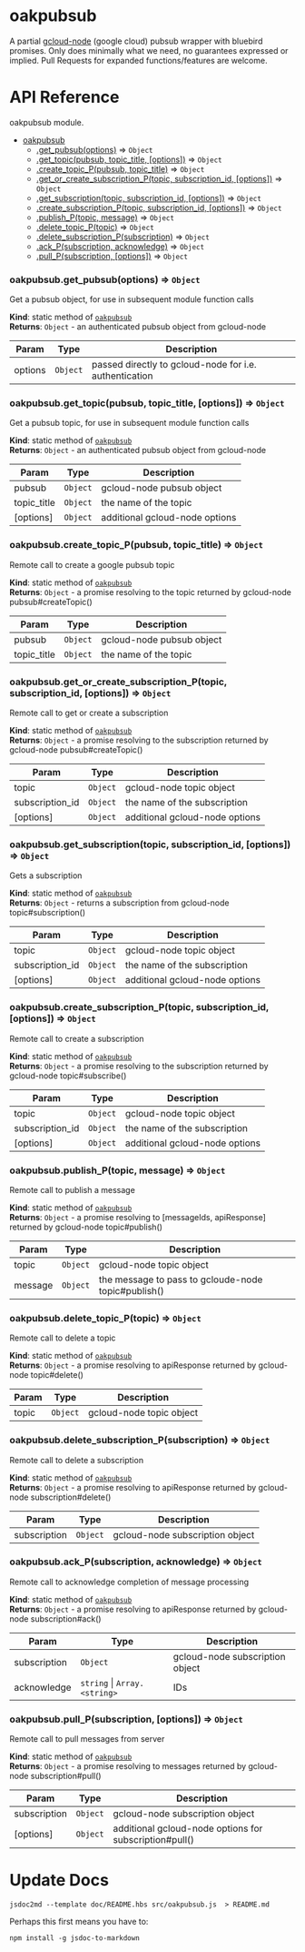 # oakpubsub
A partial [gcloud-node](https://github.com/GoogleCloudPlatform/gcloud-node) (google cloud) pubsub wrapper with bluebird promises. Only does minimally what we need, no guarantees expressed or implied. Pull Requests for expanded functions/features are welcome.

# API Reference
oakpubsub module.


* [oakpubsub](#module_oakpubsub)
  * [.get_pubsub(options)](#module_oakpubsub.get_pubsub) ⇒ <code>Object</code>
  * [.get_topic(pubsub, topic_title, [options])](#module_oakpubsub.get_topic) ⇒ <code>Object</code>
  * [.create_topic_P(pubsub, topic_title)](#module_oakpubsub.create_topic_P) ⇒ <code>Object</code>
  * [.get_or_create_subscription_P(topic, subscription_id, [options])](#module_oakpubsub.get_or_create_subscription_P) ⇒ <code>Object</code>
  * [.get_subscription(topic, subscription_id, [options])](#module_oakpubsub.get_subscription) ⇒ <code>Object</code>
  * [.create_subscription_P(topic, subscription_id, [options])](#module_oakpubsub.create_subscription_P) ⇒ <code>Object</code>
  * [.publish_P(topic, message)](#module_oakpubsub.publish_P) ⇒ <code>Object</code>
  * [.delete_topic_P(topic)](#module_oakpubsub.delete_topic_P) ⇒ <code>Object</code>
  * [.delete_subscription_P(subscription)](#module_oakpubsub.delete_subscription_P) ⇒ <code>Object</code>
  * [.ack_P(subscription, acknowledge)](#module_oakpubsub.ack_P) ⇒ <code>Object</code>
  * [.pull_P(subscription, [options])](#module_oakpubsub.pull_P) ⇒ <code>Object</code>

<a name="module_oakpubsub.get_pubsub"></a>
### oakpubsub.get_pubsub(options) ⇒ <code>Object</code>
Get a pubsub object, for use in subsequent module function calls

**Kind**: static method of <code>[oakpubsub](#module_oakpubsub)</code>  
**Returns**: <code>Object</code> - an authenticated pubsub object from gcloud-node  

| Param | Type | Description |
| --- | --- | --- |
| options | <code>Object</code> | passed directly to gcloud-node for i.e. authentication |

<a name="module_oakpubsub.get_topic"></a>
### oakpubsub.get_topic(pubsub, topic_title, [options]) ⇒ <code>Object</code>
Get a pubsub topic, for use in subsequent module function calls

**Kind**: static method of <code>[oakpubsub](#module_oakpubsub)</code>  
**Returns**: <code>Object</code> - an authenticated pubsub object from gcloud-node  

| Param | Type | Description |
| --- | --- | --- |
| pubsub | <code>Object</code> | gcloud-node pubsub object |
| topic_title | <code>Object</code> | the name of the topic |
| [options] | <code>Object</code> | additional gcloud-node options |

<a name="module_oakpubsub.create_topic_P"></a>
### oakpubsub.create_topic_P(pubsub, topic_title) ⇒ <code>Object</code>
Remote call to create a google pubsub topic

**Kind**: static method of <code>[oakpubsub](#module_oakpubsub)</code>  
**Returns**: <code>Object</code> - a promise resolving to the topic returned by gcloud-node pubsub#createTopic()  

| Param | Type | Description |
| --- | --- | --- |
| pubsub | <code>Object</code> | gcloud-node pubsub object |
| topic_title | <code>Object</code> | the name of the topic |

<a name="module_oakpubsub.get_or_create_subscription_P"></a>
### oakpubsub.get_or_create_subscription_P(topic, subscription_id, [options]) ⇒ <code>Object</code>
Remote call to get or create a subscription

**Kind**: static method of <code>[oakpubsub](#module_oakpubsub)</code>  
**Returns**: <code>Object</code> - a promise resolving to the subscription returned by gcloud-node pubsub#createTopic()  

| Param | Type | Description |
| --- | --- | --- |
| topic | <code>Object</code> | gcloud-node topic object |
| subscription_id | <code>Object</code> | the name of the subscription |
| [options] | <code>Object</code> | additional gcloud-node options |

<a name="module_oakpubsub.get_subscription"></a>
### oakpubsub.get_subscription(topic, subscription_id, [options]) ⇒ <code>Object</code>
Gets a subscription

**Kind**: static method of <code>[oakpubsub](#module_oakpubsub)</code>  
**Returns**: <code>Object</code> - returns a subscription from gcloud-node topic#subscription()  

| Param | Type | Description |
| --- | --- | --- |
| topic | <code>Object</code> | gcloud-node topic object |
| subscription_id | <code>Object</code> | the name of the subscription |
| [options] | <code>Object</code> | additional gcloud-node options |

<a name="module_oakpubsub.create_subscription_P"></a>
### oakpubsub.create_subscription_P(topic, subscription_id, [options]) ⇒ <code>Object</code>
Remote call to create a subscription

**Kind**: static method of <code>[oakpubsub](#module_oakpubsub)</code>  
**Returns**: <code>Object</code> - a promise resolving to the subscription returned by gcloud-node topic#subscribe()  

| Param | Type | Description |
| --- | --- | --- |
| topic | <code>Object</code> | gcloud-node topic object |
| subscription_id | <code>Object</code> | the name of the subscription |
| [options] | <code>Object</code> | additional gcloud-node options |

<a name="module_oakpubsub.publish_P"></a>
### oakpubsub.publish_P(topic, message) ⇒ <code>Object</code>
Remote call to publish a message

**Kind**: static method of <code>[oakpubsub](#module_oakpubsub)</code>  
**Returns**: <code>Object</code> - a promise resolving to [messageIds, apiResponse] returned by gcloud-node topic#publish()  

| Param | Type | Description |
| --- | --- | --- |
| topic | <code>Object</code> | gcloud-node topic object |
| message | <code>Object</code> | the message to pass to gcloude-node topic#publish() |

<a name="module_oakpubsub.delete_topic_P"></a>
### oakpubsub.delete_topic_P(topic) ⇒ <code>Object</code>
Remote call to delete a topic

**Kind**: static method of <code>[oakpubsub](#module_oakpubsub)</code>  
**Returns**: <code>Object</code> - a promise resolving to apiResponse returned by gcloud-node topic#delete()  

| Param | Type | Description |
| --- | --- | --- |
| topic | <code>Object</code> | gcloud-node topic object |

<a name="module_oakpubsub.delete_subscription_P"></a>
### oakpubsub.delete_subscription_P(subscription) ⇒ <code>Object</code>
Remote call to delete a subscription

**Kind**: static method of <code>[oakpubsub](#module_oakpubsub)</code>  
**Returns**: <code>Object</code> - a promise resolving to apiResponse returned by gcloud-node subscription#delete()  

| Param | Type | Description |
| --- | --- | --- |
| subscription | <code>Object</code> | gcloud-node subscription object |

<a name="module_oakpubsub.ack_P"></a>
### oakpubsub.ack_P(subscription, acknowledge) ⇒ <code>Object</code>
Remote call to acknowledge completion of message processing

**Kind**: static method of <code>[oakpubsub](#module_oakpubsub)</code>  
**Returns**: <code>Object</code> - a promise resolving to apiResponse returned by gcloud-node subscription#ack()  

| Param | Type | Description |
| --- | --- | --- |
| subscription | <code>Object</code> | gcloud-node subscription object |
| acknowledge | <code>string</code> &#124; <code>Array.&lt;string&gt;</code> | IDs |

<a name="module_oakpubsub.pull_P"></a>
### oakpubsub.pull_P(subscription, [options]) ⇒ <code>Object</code>
Remote call to pull messages from server

**Kind**: static method of <code>[oakpubsub](#module_oakpubsub)</code>  
**Returns**: <code>Object</code> - a promise resolving to messages returned by gcloud-node subscription#pull()  

| Param | Type | Description |
| --- | --- | --- |
| subscription | <code>Object</code> | gcloud-node subscription object |
| [options] | <code>Object</code> | additional gcloud-node options for subscription#pull() |


# Update Docs
```
jsdoc2md --template doc/README.hbs src/oakpubsub.js  > README.md
```

Perhaps this first means you have to:
```
npm install -g jsdoc-to-markdown
```

